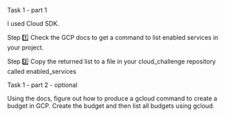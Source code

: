 Task 1 - part 1 

I used Cloud SDK.


Step 1️⃣
Check the GCP docs to get a command to list enabled services in your project.

Step 2️⃣
Copy the returned list to a file in your cloud_challenge repository called enabled_services


Task 1 - part 2 - optional

Using the docs, figure out how to produce a gcloud command to create a budget in GCP. Create the budget and then list all budgets using gcloud. 
